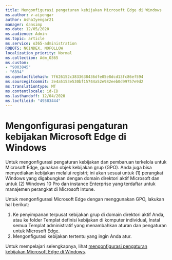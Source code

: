 ```yaml
---
title: Mengonfigurasi pengaturan kebijakan Microsoft Edge di Windows
ms.author: v-aiyengar
author: AshaIyengar21
manager: dansimp
ms.date: 12/05/2020
ms.audience: Admin
ms.topic: article
ms.service: o365-administration
ROBOTS: NOINDEX, NOFOLLOW
localization_priority: Normal
ms.collection: Adm_O365
ms.custom:
- "9003845"
- "6894"
ms.openlocfilehash: 7f626152c3833638436dfe05e8dcd13fc86ef594
ms.sourcegitcommit: 2e4a5153e530bf15744a52e982eeb0d99757e9d2
ms.translationtype: MT
ms.contentlocale: id-ID
ms.lasthandoff: 12/04/2020
ms.locfileid: "49583444"
---
```

# <a name="configure-microsoft-edge-policy-settings-on-windows"></a>Mengonfigurasi pengaturan kebijakan Microsoft Edge di Windows

Untuk mengonfigurasi pengaturan kebijakan dan pembaruan terkelola untuk Microsoft Edge, gunakan objek kebijakan grup (GPO). Anda juga bisa menyediakan kebijakan melalui registri; ini akan sesuai untuk (1) perangkat Windows yang digabungkan dengan domain direktori aktif Microsoft dan untuk (2) Windows 10 Pro dan instance Enterprise yang terdaftar untuk manajemen perangkat di Microsoft Intune.

Untuk mengonfigurasi Microsoft Edge dengan menggunakan GPO, lakukan hal berikut:

1. Ke penyimpanan terpusat kebijakan grup di domain direktori aktif Anda, atau ke folder Templat definisi kebijakan di komputer individual, Instal semua Templat administratif yang menambahkan aturan dan pengaturan untuk Microsoft Edge.
2. Mengonfigurasi kebijakan tertentu yang ingin Anda atur.

Untuk mempelajari selengkapnya, lihat [mengonfigurasi pengaturan kebijakan Microsoft Edge di Windows](https://go.microsoft.com/fwlink/?linkid=2135024).
